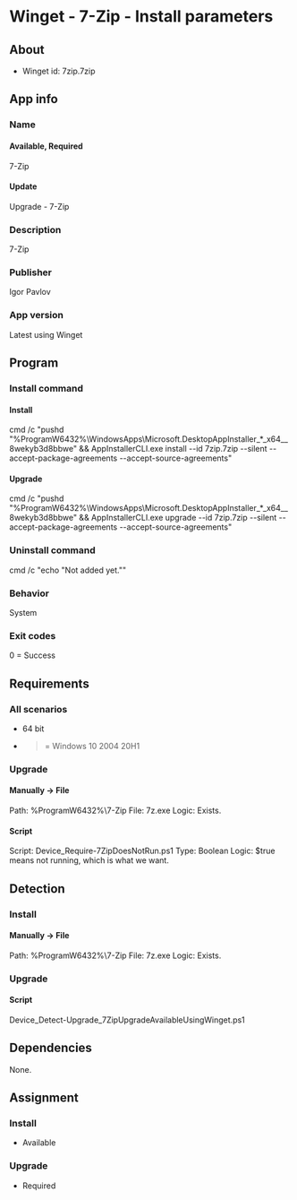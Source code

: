 # Winget - 7-Zip - Install parameters
## About
* Winget id: 7zip.7zip


## App info
### Name
#### Available, Required
7-Zip
#### Update
Upgrade - 7-Zip

### Description
7-Zip

### Publisher
Igor Pavlov

### App version
Latest using Winget


## Program
### Install command
#### Install
cmd /c "pushd "%ProgramW6432%\WindowsApps\Microsoft.DesktopAppInstaller_*_x64__8wekyb3d8bbwe" && AppInstallerCLI.exe install --id 7zip.7zip --silent --accept-package-agreements --accept-source-agreements"
#### Upgrade
cmd /c "pushd "%ProgramW6432%\WindowsApps\Microsoft.DesktopAppInstaller_*_x64__8wekyb3d8bbwe" && AppInstallerCLI.exe upgrade --id 7zip.7zip --silent --accept-package-agreements --accept-source-agreements"

### Uninstall command
cmd /c "echo "Not added yet.""

### Behavior
System

### Exit codes
0 = Success


## Requirements
### All scenarios
* 64 bit
* >= Windows 10 2004 20H1

### Upgrade
#### Manually -> File
Path:  %ProgramW6432%\7-Zip
File:  7z.exe
Logic: Exists.

#### Script
Script: Device_Require-7ZipDoesNotRun.ps1
Type:   Boolean
Logic:  $true means not running, which is what we want.


## Detection
### Install
#### Manually -> File
Path:  %ProgramW6432%\7-Zip
File:  7z.exe
Logic: Exists.

### Upgrade
#### Script
Device_Detect-Upgrade_7ZipUpgradeAvailableUsingWinget.ps1


## Dependencies
None.


## Assignment
### Install
* Available

### Upgrade
* Required
